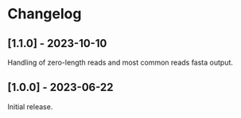 # Changelog

## [1.1.0] - 2023-10-10

Handling of zero-length reads and most common reads fasta output.

## [1.0.0] - 2023-06-22

Initial release.
